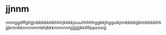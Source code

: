 # jjnnm
nnmggdffghjjjnbbbbbbbhhhjkkkkjuuuhhhhhggkkjhgguikjnnbbbbjjklmbbbbhhjjjkmnbbnnnnnnnbhjkkkmnnnnnjjjjjjjjjkklllllppoooijj
